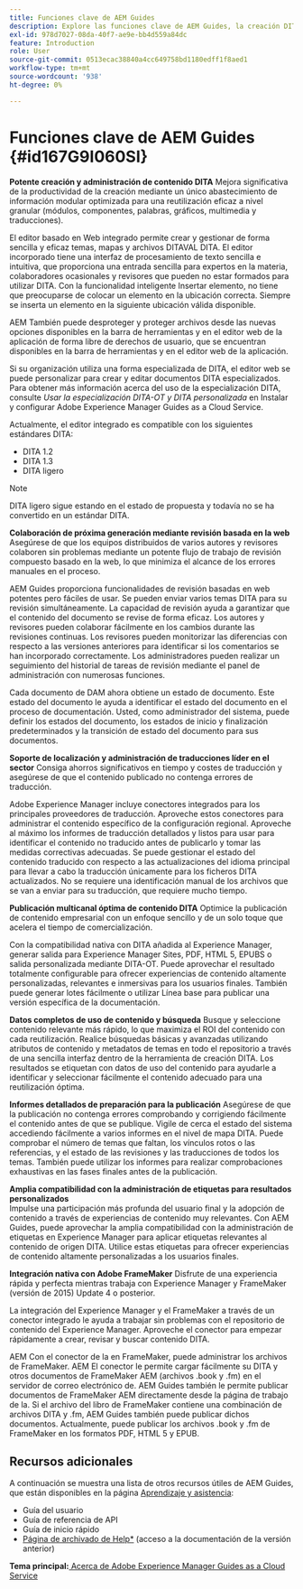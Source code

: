 ```yaml
---
title: Funciones clave de AEM Guides
description: Explore las funciones clave de AEM Guides, la creación DITA, la administración de contenido, la revisión basada en web, la traducción, la localización, la publicación multicanal y la integración de FrameMaker.
exl-id: 978d7027-08da-40f7-ae9e-bb4d559a84dc
feature: Introduction
role: User
source-git-commit: 0513ecac38840a4cc649758bd1180edff1f8aed1
workflow-type: tm+mt
source-wordcount: '938'
ht-degree: 0%

---
```


# Funciones clave de AEM Guides {#id167G9I060SI}

**Potente creación y administración de contenido DITA**
Mejora significativa de la productividad de la creación mediante un único abastecimiento de información modular optimizada para una reutilización eficaz a nivel granular \(módulos, componentes, palabras, gráficos, multimedia y traducciones\).

El editor basado en Web integrado permite crear y gestionar de forma sencilla y eficaz temas, mapas y archivos DITAVAL DITA. El editor incorporado tiene una interfaz de procesamiento de texto sencilla e intuitiva, que proporciona una entrada sencilla para expertos en la materia, colaboradores ocasionales y revisores que pueden no estar formados para utilizar DITA. Con la funcionalidad inteligente Insertar elemento, no tiene que preocuparse de colocar un elemento en la ubicación correcta. Siempre se inserta un elemento en la siguiente ubicación válida disponible.

AEM También puede desproteger y proteger archivos desde las nuevas opciones disponibles en la barra de herramientas y en el editor web de la aplicación de forma libre de derechos de usuario, que se encuentran disponibles en la barra de herramientas y en el editor web de la aplicación.

Si su organización utiliza una forma especializada de DITA, el editor web se puede personalizar para crear y editar documentos DITA especializados. Para obtener más información acerca del uso de la especialización DITA, consulte *Usar la especialización DITA-OT y DITA personalizada* en Instalar y configurar Adobe Experience Manager Guides as a Cloud Service.

Actualmente, el editor integrado es compatible con los siguientes estándares DITA:

* DITA 1.2
* DITA 1.3
* DITA ligero


>[!NOTE]
>
> DITA ligero sigue estando en el estado de propuesta y todavía no se ha convertido en un estándar DITA.

**Colaboración de próxima generación mediante revisión basada en la web**
Asegúrese de que los equipos distribuidos de varios autores y revisores colaboren sin problemas mediante un potente flujo de trabajo de revisión compuesto basado en la web, lo que minimiza el alcance de los errores manuales en el proceso.

AEM Guides proporciona funcionalidades de revisión basadas en web potentes pero fáciles de usar. Se pueden enviar varios temas DITA para su revisión simultáneamente. La capacidad de revisión ayuda a garantizar que el contenido del documento se revise de forma eficaz. Los autores y revisores pueden colaborar fácilmente en los cambios durante las revisiones continuas. Los revisores pueden monitorizar las diferencias con respecto a las versiones anteriores para identificar si los comentarios se han incorporado correctamente. Los administradores pueden realizar un seguimiento del historial de tareas de revisión mediante el panel de administración con numerosas funciones.

Cada documento de DAM ahora obtiene un estado de documento. Este estado del documento le ayuda a identificar el estado del documento en el proceso de documentación. Usted, como administrador del sistema, puede definir los estados del documento, los estados de inicio y finalización predeterminados y la transición de estado del documento para sus documentos.

**Soporte de localización y administración de traducciones líder en el sector**
Consiga ahorros significativos en tiempo y costes de traducción y asegúrese de que el contenido publicado no contenga errores de traducción.

Adobe Experience Manager incluye conectores integrados para los principales proveedores de traducción. Aproveche estos conectores para administrar el contenido específico de la configuración regional. Aproveche al máximo los informes de traducción detallados y listos para usar para identificar el contenido no traducido antes de publicarlo y tomar las medidas correctivas adecuadas. Se puede gestionar el estado del contenido traducido con respecto a las actualizaciones del idioma principal para llevar a cabo la traducción únicamente para los ficheros DITA actualizados. No se requiere una identificación manual de los archivos que se van a enviar para su traducción, que requiere mucho tiempo.

**Publicación multicanal óptima de contenido DITA**
Optimice la publicación de contenido empresarial con un enfoque sencillo y de un solo toque que acelera el tiempo de comercialización.

Con la compatibilidad nativa con DITA añadida al Experience Manager, generar salida para Experience Manager Sites, PDF, HTML 5, EPUBS o salida personalizada mediante DITA-OT. Puede aprovechar el resultado totalmente configurable para ofrecer experiencias de contenido altamente personalizadas, relevantes e inmersivas para los usuarios finales. También puede generar lotes fácilmente o utilizar Línea base para publicar una versión específica de la documentación.

**Datos completos de uso de contenido y búsqueda**
Busque y seleccione contenido relevante más rápido, lo que maximiza el ROI del contenido con cada reutilización. Realice búsquedas básicas y avanzadas utilizando atributos de contenido y metadatos de temas en todo el repositorio a través de una sencilla interfaz dentro de la herramienta de creación DITA. Los resultados se etiquetan con datos de uso del contenido para ayudarle a identificar y seleccionar fácilmente el contenido adecuado para una reutilización óptima.

**Informes detallados de preparación para la publicación**
Asegúrese de que la publicación no contenga errores comprobando y corrigiendo fácilmente el contenido antes de que se publique. Vigile de cerca el estado del sistema accediendo fácilmente a varios informes en el nivel de mapa DITA. Puede comprobar el número de temas que faltan, los vínculos rotos o las referencias, y el estado de las revisiones y las traducciones de todos los temas. También puede utilizar los informes para realizar comprobaciones exhaustivas en las fases finales antes de la publicación.

**Amplia compatibilidad con la administración de etiquetas para resultados personalizados**\
Impulse una participación más profunda del usuario final y la adopción de contenido a través de experiencias de contenido muy relevantes. Con AEM Guides, puede aprovechar la amplia compatibilidad con la administración de etiquetas en Experience Manager para aplicar etiquetas relevantes al contenido de origen DITA. Utilice estas etiquetas para ofrecer experiencias de contenido altamente personalizadas a los usuarios finales.

**Integración nativa con Adobe FrameMaker**
Disfrute de una experiencia rápida y perfecta mientras trabaja con Experience Manager y FrameMaker (versión de 2015) Update 4 o posterior.

La integración del Experience Manager y el FrameMaker a través de un conector integrado le ayuda a trabajar sin problemas con el repositorio de contenido del Experience Manager. Aproveche el conector para empezar rápidamente a crear, revisar y buscar contenido DITA.

AEM Con el conector de la en FrameMaker, puede administrar los archivos de FrameMaker. AEM El conector le permite cargar fácilmente su DITA y otros documentos de FrameMaker AEM (archivos .book y .fm) en el servidor de correo electrónico de. AEM Guides también le permite publicar documentos de FrameMaker AEM directamente desde la página de trabajo de la. Si el archivo del libro de FrameMaker contiene una combinación de archivos DITA y .fm, AEM Guides también puede publicar dichos documentos. Actualmente, puede publicar los archivos .book y .fm de FrameMaker en los formatos PDF, HTML 5 y EPUB.

## Recursos adicionales

A continuación se muestra una lista de otros recursos útiles de AEM Guides, que están disponibles en la página [Aprendizaje y asistencia](https://helpx.adobe.com/support/xml-documentation-for-experience-manager.html):

* Guía del usuario
* Guía de referencia de API
* Guía de inicio rápido
* [Página de archivado de Help*](https://helpx.adobe.com/xml-documentation-for-experience-manager/archive.html) (acceso a la documentación de la versión anterior)

**Tema principal:**[ Acerca de Adobe Experience Manager Guides as a Cloud Service](intro.md)
